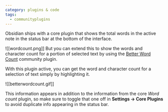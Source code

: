 ```yaml
---
category: plugins & code
tags:
  - communityplugins
---
```

Obsidian ships with a core plugin that shows the total words in the active note in the status bar at the bottom of the interface.

![[wordcount.png]]
But you can extend this to show the words and character count for a portion of selected text by using the [Better Word Count](https://github.com/lukeleppan/better-word-count) community plugin.

With this plugin active, you can get the word and character count for a selection of text simply by highlighting it.

![[betterwordcount.gif]]

This information appears in addition to the information from the core _Word count_ plugin, so make sure to toggle that one off in **Settings → Core Plugins** to avoid duplicate info appearing in the status bar.